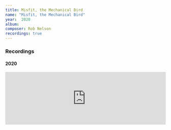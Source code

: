 ```yaml
---
title: Misfit, the Mechanical Bird
name: "Misfit, the Mechanical Bird"
year:  2020
album: 
composer: Rob Nelson
recordings: true
---
```


<h3>Recordings</h3>

<h4>2020</h4>
<iframe width="100%" height="166" scrolling="no" frameborder="no" allow="autoplay" src="https://w.soundcloud.com/player/?url=https%3A//api.soundcloud.com/tracks/820824283&color=%23ff5500&auto_play=false&hide_related=false&show_comments=true&show_user=true&show_reposts=false&show_teaser=true"></iframe>




